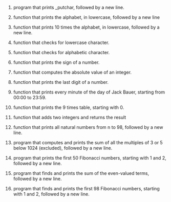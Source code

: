 1. program that prints _putchar, followed by a new line.

2. function that prints the alphabet, in lowercase, followed by a new line

3. function that prints 10 times the alphabet, in lowercase, followed by a new line.

4. function that checks for lowercase character.

5. function that checks for alphabetic character.

6. function that prints the sign of a number.

7. function that computes the absolute value of an integer.

8. function that prints the last digit of a number.

9. function that prints every minute of the day of Jack Bauer, starting from 00:00 to 23:59.

10. function that prints the 9 times table, starting with 0.

11. function that adds two integers and returns the result

12. function that prints all natural numbers from n to 98, followed by a new line.
13.  program that computes and prints the sum of all the multiples of 3 or 5 below 1024 (excluded), followed by a new line.
14.  program that prints the first 50 Fibonacci numbers, starting with 1 and 2, followed by a new line.
15. program that finds and prints the sum of the even-valued terms, followed by a new line.
16. program that finds and prints the first 98 Fibonacci numbers, starting with 1 and 2, followed by a new line.

